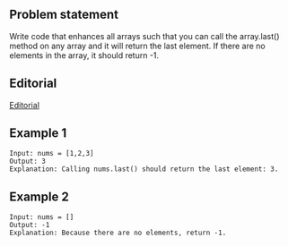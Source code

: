 ## Problem statement

Write code that enhances all arrays such that you can call the array.last() method on any array and it will return the last element. If there are no elements in the array, it should return -1.

## Editorial

[Editorial](https://leetcode.com/problems/array-prototype-last/editorial/?utm_campaign=DailyD23&utm_medium=Email&utm_source=Daily&gio_link_id=noqbNOw9)

## Example 1

```
Input: nums = [1,2,3]
Output: 3
Explanation: Calling nums.last() should return the last element: 3.

```

## Example 2

```
Input: nums = []
Output: -1
Explanation: Because there are no elements, return -1.

```
